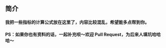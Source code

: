 ## 简介 

#### 我把一些指标的计算公式放在这里了，内容比较混乱，希望能多点帮到你。

#### PS：如果你也有资料的话，一起补充呗～欢迎 Pull Request，为后来人填坑哈哈哈～



